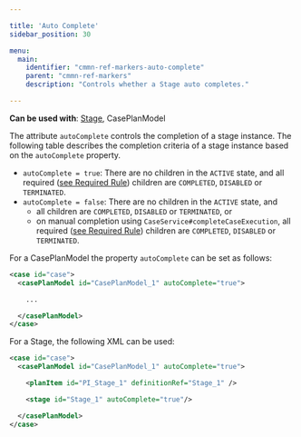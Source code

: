 ```yaml
---

title: 'Auto Complete'
sidebar_position: 30

menu:
  main:
    identifier: "cmmn-ref-markers-auto-complete"
    parent: "cmmn-ref-markers"
    description: "Controls whether a Stage auto completes."

---
```


**Can be used with**: [Stage](../reference/cmmn11/grouping-tasks/stage.md), CasePlanModel

<a href="#" class="cmmn-symbol" data-type="marker-auto-complete"></a>

The attribute `autoComplete` controls the completion of a stage instance. The following table describes the completion criteria of a stage instance based on the `autoComplete` property.

* `autoComplete = true`: There are no children in the `ACTIVE` state, and all required (<a href="../reference/cmmn11/markers/required-rule.md">see Required Rule</a>) children are `COMPLETED`, `DISABLED` or `TERMINATED`.
* `autoComplete = false`: There are no children in the `ACTIVE` state, and
    * all children are `COMPLETED`, `DISABLED` or `TERMINATED`, or
    * on manual completion using `CaseService#completeCaseExecution`, all required (<a href="../reference/cmmn11/markers/required-rule.md">see Required Rule</a>) children are `COMPLETED`, `DISABLED` or `TERMINATED`.

For a CasePlanModel the property `autoComplete` can be set as follows:

```xml
<case id="case">
  <casePlanModel id="CasePlanModel_1" autoComplete="true">

    ...

  </casePlanModel>
</case>
```

For a Stage, the following XML can be used:

```xml
<case id="case">
  <casePlanModel id="CasePlanModel_1" autoComplete="true">

    <planItem id="PI_Stage_1" definitionRef="Stage_1" />

    <stage id="Stage_1" autoComplete="true"/>

  </casePlanModel>
</case>
```
